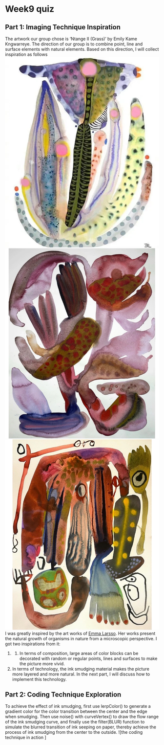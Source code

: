 # Week9 quiz
## Part 1: Imaging Technique Inspiration
The artwork our group chose is ‘Ntange II (Grass)’ by Emily Kame Kngwarreye. The direction of our group is to combine point, line and surface elements with natural elements. Based on this direction, I will collect inspiration as follows
![Emma Larsson1]( readmeImages/reference1.jpg)
![Emma Larsson2]( readmeImages/reference2.jpg)
![Emma Larsson3]( readmeImages/reference3.jpg)
I was greatly inspired by the art works of [Emma Larsso](https://www.hugoandmarie.com/artists/emma-larsson/). Her works present the natural growth of organisms in nature from a microscopic perspective. I got two inspirations from it:
1. 1. In terms of composition, large areas of color blocks can be decorated with random or regular points, lines and surfaces to make the picture more vivid.
2. In terms of technology, the ink smudging material makes the picture more layered and more natural. In the next part, I will discuss how to implement this technology.
## Part 2: Coding Technique Exploration
To achieve the effect of ink smudging, first use lerpColor() to generate a gradient color for the color transition between the center and the edge when smudging. Then use noise() with curveVertex() to draw the flow range of the ink smudging curve, and finally use the filter(BLUR) function to simulate the blurred transition of ink seeping on paper, thereby achieve the process of ink smudging from the center to the outside.
![the coding technique in action ]
